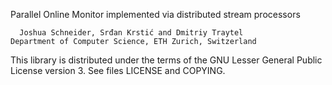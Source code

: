 Parallel Online Monitor implemented via distributed stream processors

      Joshua Schneider, Srđan Krstić and Dmitriy Traytel
    Department of Computer Science, ETH Zurich, Switzerland


This library is distributed under the terms of the GNU Lesser General
Public License version 3. See files LICENSE and COPYING.

